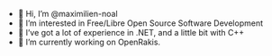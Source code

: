 - 👋 Hi, I’m @maximilien-noal
- 👀 I’m interested in Free/Libre Open Source Software Development
- 🌱 I’ve got a lot of experience in .NET, and a little bit with C++
- 💞️ I’m currently working on OpenRakis.
